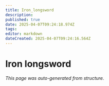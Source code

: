 ```yaml
---
title: Iron_longsword
description: 
published: true
date: 2025-04-07T09:24:18.974Z
tags: 
editor: markdown
dateCreated: 2025-04-07T09:24:16.564Z
---
```


# Iron longsword

*This page was auto-generated from structure.*